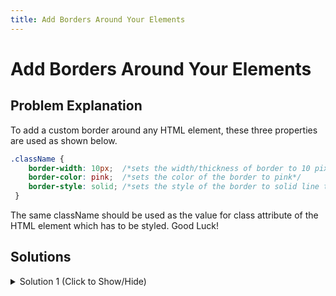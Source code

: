 ```yaml
---
title: Add Borders Around Your Elements
---
```

# Add Borders Around Your Elements

## Problem Explanation
To add a custom border around any HTML element, these three properties are used as shown below.

```css
.className {
    border-width: 10px;  /*sets the width/thickness of border to 10 pixels*/
    border-color: pink;  /*sets the color of the border to pink*/
    border-style: solid; /*sets the style of the border to solid line type*/
 }
```

The same className should be used as the value for class attribute of the HTML element which has to be styled. Good Luck!

## Solutions

<details><summary>Solution 1 (Click to Show/Hide)</summary>

We need to create a class called `thick-green-border`. This class should add a 10px, solid, green border around an HTML element. and after, we need to apply the class to your cat photo.

We add between `<style>` and `</style>` new class `thick-green-border` with properties:

```css
  .thick-green-border {
    border-color: green;
    border-width: 10px;
    border-style: solid;
  }
```
Also, we can add properties this way:

```css
  .thick-green-border {
    border: 10px solid green;
  }
```
The final stage is adding this class to image:

```html
<img class="smaller-image thick-green-border" 
src="https://bit.ly/fcc-relaxing-cat" 
alt="A cute orange cat lying on its back.">
```

</details>